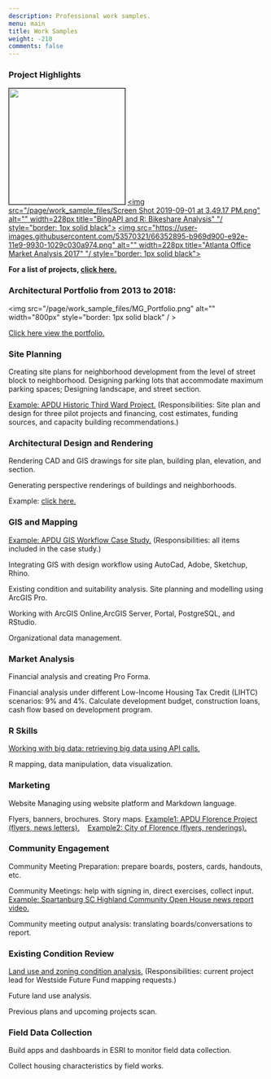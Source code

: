 ```yaml
---
description: Professional work samples.
menu: main
title: Work Samples
weight: -210
comments: false
---
```



### Project Highlights 

[<img src="/page/work_sample_files/Screen Shot 2019-08-28 at 10.06.03 PM.png" alt="" width=228px title="Remote sensing: Land Use Change Detection in Malawi" style="border: 1px solid black"/>](/doc/malawi-land-use-change-detection-using-remote-sensing-methods/)
[<img src="/page/work_sample_files/Screen Shot 2019-09-01 at 3.49.17 PM.png" alt="" width=228px title="BingAPI and R: Bikeshare Analysis" "/ style="border: 1px solid black">](/doc/analyzing-bikeshare-activity-using-r-and-bing-api/)
[<img src="https://user-images.githubusercontent.com/53570321/66352895-b969d900-e92e-11e9-9930-1029c030a974.png" alt="" width=228px title="Atlanta Office Market Analysis 2017" "/ style="border: 1px solid black">](/images/atl_office_analysis_mg.pdf)

**For a list of projects, [click here.](/doc)**

### Architectural Portfolio from 2013 to 2018:

<img src="/page/work_sample_files/MG_Portfolio.png" alt="" width="800px" style="border: 1px solid black" / >

<a href="/images/Portfolio_MengGao.pdf" target="_blank">Click here view the portfolio.</a>
### Site Planning 

Creating site plans for neighborhood development from the level of street block to neighborhood.
Designing parking lots that accommodate maximum parking spaces; Designing landscape, and street section.

[Example: APDU Historic Third Ward Project.](https://apdurban.com/projects/historic-third-ward-real-estate-advisory-services/)
(Responsibilities: Site plan and design for three pilot projects and financing, cost estimates, funding sources, and capacity building recommendations.)

### Architectural Design and Rendering 

Rendering CAD and GIS drawings for site plan, building plan,  elevation, and section.

Generating perspective renderings of buildings and neighborhoods.

Example: [click here.](https://apdurban.com/projects/historic-third-ward-real-estate-advisory-services/)



### GIS and Mapping

[Example: APDU GIS Workflow Case Study.](https://apdurban.com/projects/how-gis-supports-neighborhood-planning/)
(Responsibilities: all items included in the case study.)

Integrating GIS with design workflow using AutoCad, Adobe, Sketchup, Rhino.

Existing condition and suitability analysis. Site planning and modelling using ArcGIS Pro.

Working with ArcGIS Online,ArcGIS Server, Portal, PostgreSQL, and RStudio.

Organizational data management.


### Market Analysis

Financial analysis and  creating Pro Forma.

Financial analysis under different Low-Income Housing Tax Credit (LIHTC) scenarios:  9% and 4%.
Calculate development budget, construction loans, cash flow based on development program.

### R Skills

[Working with big data: retrieving big data using API calls.](/doc/analyzing-bikeshare-activity-using-r-and-bing-api/) 

R mapping, data manipulation, data visualization.

### Marketing

Website Managing using website platform and Markdown language.

Flyers, banners, brochures. Story maps. [Example1: APDU Florence Project (flyers, news letters).](https://apdurban.com/projects/city-of-florence-marketing-and-branding-strategy/)
 &nbsp;&nbsp;  [Example2: City of Florence (flyers, renderings).](http://florenceneighborhoods.com/old-carver-station/)
 
### Community Engagement 

Community Meeting Preparation: prepare boards, posters, cards, handouts, etc.

Community Meetings: help with signing in, direct exercises, collect input.
&nbsp;  [Example: Spartanburg SC Highland Community Open House news report video.](https://www.youtube.com/watch?v=nnnLGNO_UMs)

Community meeting output analysis: translating boards/conversations to report.
 
 
### Existing Condition Review

[Land use and zoning condition analysis.](https://apdurban.com/projects/westside-future-fund-land-use-framework-plan/) 
(Responsibilities: current project lead for Westside Future Fund mapping requests.)

Future land use analysis. 

Previous plans and upcoming projects scan.
 
 
 
### Field Data Collection

Build apps and dashboards in ESRI to monitor field data collection.

Collect housing characteristics by field works.
